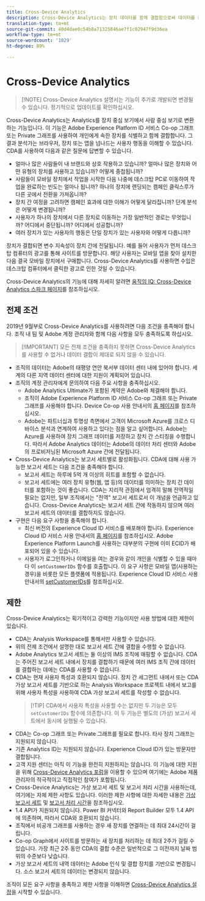 ```yaml
---
title: Cross-Device Analytics
description: Cross-Device Analytics는 장치 데이터를 함께 결합함으로써 데이터를 장치 중심에서 사람 중심으로 변경합니다.
translation-type: tm+mt
source-git-commit: 40d4dae0c54b8a71325846ae7f1c02947f9d36ea
workflow-type: tm+mt
source-wordcount: '1029'
ht-degree: 89%

---
```



# Cross-Device Analytics

>[!NOTE] Cross-Device Analytics 설명서는 기능이 추가로 개발되면 변경될 수 있습니다. 정기적으로 업데이트를 확인하십시오.

Cross-Device Analytics는 Analytics를 장치 중심 보기에서 사람 중심 보기로 변환하는 기능입니다. 이 기능은 Adobe Experience Platform ID 서비스 Co-op 그래프 또는 Private 그래프를 사용하여 개인에게 속한 장치를 식별하고 함께 결합합니다. 그 결과 분석가는 브라우저, 장치 또는 앱을 넘나드는 사용자 행동을 이해할 수 있습니다. CDA를 사용하여 다음과 같은 질문에 답변할 수 있습니다.

* 얼마나 많은 사람들이 내 브랜드와 상호 작용하고 있습니까? 얼마나 많은 장치와 어떤 유형의 장치를 사용하고 있습니까? 어떻게 중첩됩니까?
* 사람들이 모바일 장치에서 작업을 시작한 다음 나중에 데스크탑 PC로 이동하여 작업을 완료하는 빈도는 얼마나 됩니까? 하나의 장치에 랜딩되는 캠페인 클릭스루가 다른 곳에서 전환을 가져옵니까?
* 장치 간 여정을 고려하면 캠페인 효과에 대한 이해가 어떻게 달라집니까? 단계 분석은 어떻게 변경됩니까?
* 사용자가 하나의 장치에서 다른 장치로 이동하는 가장 일반적인 경로는 무엇입니까? 어디에서 중단됩니까? 어디에서 성공합니까?
* 여러 장치가 있는 사용자의 행동은 단일 장치가 있는 사용자와 어떻게 다릅니까?

장치가 결합되면 변수 지속성이 장치 간에 전달됩니다. 예를 들어 사용자가 먼저 데스크탑 컴퓨터의 광고를 통해 사이트를 방문합니다. 해당 사용자는 모바일 앱을 찾아 설치한 다음 결국 모바일 장치에서 구매합니다. Cross-Device Analytics를 사용하면 수입은 데스크탑 컴퓨터에서 클릭한 광고로 인한 것일 수 있습니다.

Cross-Device Analytics의 기능에 대해 자세히 알려면 [움직임 IQ: Cross-Device Analytics 스파크 페이지](http://adobe.ly/aacda)를 참조하십시오.

## 전제 조건

2019년 9월부로 Cross-Device Analytics를 사용하려면 다음 조건을 충족해야 합니다. 조직 내 팀 및 Adobe 계정 관리자와 함께 다음 사항을 모두 충족하도록 하십시오.

>[!IMPORTANT] 모든 전제 조건을 충족하지 못하면 Cross-Device Analytics를 사용할 수 없거나 데이터 결합이 제대로 되지 않을 수 있습니다.

* 조직의 데이터는 Adobe의 태평양 연안 북서부 데이터 센터 내에 있어야 합니다. 세계의 다른 지역 데이터 센터에 대한 지원이 계획되어 있습니다.
* 조직의 계정 관리자에게 문의하여 다음 주요 사항을 충족하십시오.
   * Adobe Analytics Ultimate가 포함된 계약은 Adobe와 체결해야 합니다.
   * 조직이 Adobe Experience Platform ID 서비스 Co-op 그래프 또는 Private 그래프를 사용해야 합니다. Device Co-op 사용 안내서의 [홈 페이지](https://docs.adobe.com/content/help/ko-KR/device-co-op/using/home.html)를 참조하십시오.
   * Adobe는 파트너십과 투명성 측면에서 고객이 Microsoft Azure를 크로스 디바이스 분석과 연계하여 사용하고 있다는 점을 알고 싶어합니다. Adobe는 Azure를 사용하여 장치 그래프 데이터를 저장하고 장치 간 스티칭을 수행합니다. 따라서 Adobe Analytics 데이터는 Adobe의 데이터 처리 센터와 Adobe의 프로비저닝된 Microsoft Azure 간에 전달됩니다.
* Cross-Device Analytics는 보고서 세트별로 활성화됩니다. CDA에 대해 사용 가능한 보고서 세트는 다음 조건을 충족해야 합니다.
   * 보고서 세트는 하루에 5억 개 이상의 히트를 포함할 수 없습니다.
   * 보고서 세트에는 여러 장치 유형(웹, 앱 등)의 데이터를 의미하는 장치 간 데이터를 포함하는 것이 좋습니다. CDA는 지리적 관점에서 엄격히 말해 전역적일 필요는 없지만, 일부 조직에서는 &quot;전역&quot; 보고서 세트로서 이 개념을 언급하고 있습니다. Cross-Device Analytics는 보고서 세트 간에 작동하지 않으며 여러 보고서 세트의 데이터를 결합하지도 않습니다.
* 구현은 다음 요구 사항을 충족해야 합니다.
   * 최신 버전의 Experience Cloud ID 서비스를 배포해야 합니다. Experience Cloud ID 서비스 사용 안내서의 [홈 페이지](https://docs.adobe.com/content/help/ko-KR/id-service/using/home.html)를 참조하십시오. Adobe Experience Platform Launch를 사용하는 대부분의 구현에 이미 ECID가 배포되어 있을 수 있습니다.
   * 사용자가 로그인하거나 이메일을 여는 경우와 같이 개인을 식별할 수 있을 때마다 이 `setCustomerIDs` 함수를 호출합니다. 이 요구 사항은 모바일 앱(사용하는 경우)을 비롯한 모든 플랫폼에 적용됩니다. Experience Cloud ID 서비스 사용 안내서의 [setCustomerIDs](https://docs.adobe.com/content/help/ko-KR/id-service/using/id-service-api/methods/setcustomerids.html)를 참조하십시오.

## 제한

Cross-Device Analytics는 획기적이고 강력한 기능이지만 사용 방법에 대한 제한이 있습니다.

* CDA는 Analysis Workspace를 통해서만 사용할 수 있습니다.
* 위의 전제 조건에서 설명한 대로 보고서 세트 간에 결합을 수행할 수 없습니다.
* Adobe Analytics 보고서 세트는 둘 이상의 IMS 조직에 매핑할 수 없습니다. CDA는 주어진 보고서 세트 내에서 장치를 결합하기 때문에 여러 IMS 조직 간에 데이터를 결합하는 데에는 CDA를 사용할 수 없습니다.
* CDA는 현재 사용자 특성과 호환되지 않습니다. 장치 간 세그먼트 내에서 또는 CDA 가상 보고서 세트를 기반으로 하는 Analysis Workspace 프로젝트 내에서 보고를 위해 사용자 특성을 사용하여 CDA 가상 보고서 세트를 작성할 수 없습니다.
   > [!TIP] CDA에서 사용자 특성을 사용할 수는 없지만 두 기능은 모두 `setCustomerIDs` 함수에 의존합니다. 이 두 기능은 별도의 (가상) 보고서 세트에서 동시에 실행될 수 있습니다.
* CDA는 Co-op 그래프 또는 Private 그래프를 필요로 합니다. 타사 장치 그래프는 지원되지 않습니다.
* 기존 Analytics ID는 지원되지 않습니다. Experience Cloud ID가 있는 방문자만 결합됩니다.
* 고객 지원 센터는 아직 이 기능을 완전히 지원하지는 않습니다. 이 기능에 대한 지원을 위해 [Cross-Device Analytics 포럼](https://forums.adobe.com/community/experience-cloud/analytics-cloud/analytics/cross-device-analytics/overview)을 이용할 수 있으며 여기에는 Adobe 제품 관리자의 적극적이고 직접적인 참여가 포함됩니다.
* Cross-Device Analytics는 가상 보고서 세트 및 보고서 처리 시간을 사용하는데, 여기에는 자체 제한 사항도 있습니다. 이러한 제한 사항에 대한 자세한 내용은 [가상 보고서 세트](../vrs/vrs-about.md) 및 [보고서 처리 시간](../vrs/vrs-report-time-processing.md)을 참조하십시오.
* 1.4 API가 지원되지 않습니다. Power BI 커넥터와 Report Builder 모두 1.4 API에 의존하며, 따라서 CDA와 호환되지 않습니다.
* 조직에서 비공개 그래프를 사용하는 경우 새 장치를 연결하는 데 최대 24시간이 걸립니다.
* Co-op Graph에서 사이트를 방문하는 새 장치를 처리하는 데 최대 2주가 걸릴 수 있습니다. 가장 최근 2주 동안 CDA의 결합 수준은 일반적으로 그 이전까지 날짜 범위의 수준보다 낮습니다.
* 가상 보고서 세트의 내역 데이터는 Adobe 인식 및 결합 장치를 기반으로 변경됩니다. 소스 보고서 세트의 데이터는 변경되지 않습니다.

조직이 모든 요구 사항을 충족하고 제한 사항을 이해하면 [Cross-Device Analytics 설정](cda-setup.md)을 시작할 수 있습니다.

